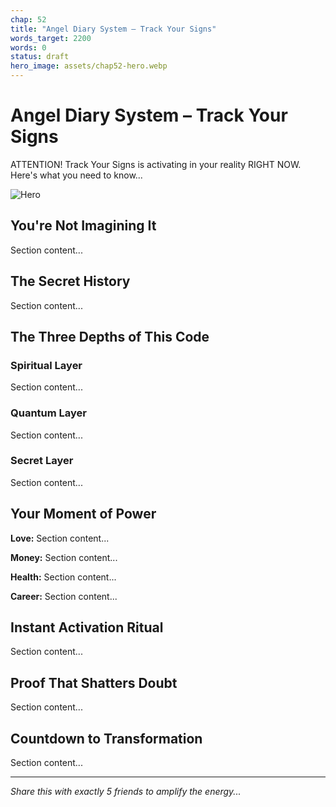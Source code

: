 ```yaml
---
chap: 52
title: "Angel Diary System – Track Your Signs"
words_target: 2200
words: 0
status: draft
hero_image: assets/chap52-hero.webp
---
```


# Angel Diary System – Track Your Signs

ATTENTION! Track Your Signs is activating in your reality RIGHT NOW. Here's what you need to know...

![Hero](../assets/chap52-hero.webp)

## You're Not Imagining It

Section content...

## The Secret History

Section content...

## The Three Depths of This Code

### Spiritual Layer
Section content...

### Quantum Layer
Section content...

### Secret Layer
Section content...

## Your Moment of Power

**Love:** Section content...

**Money:** Section content...

**Health:** Section content...

**Career:** Section content...

## Instant Activation Ritual

Section content...

## Proof That Shatters Doubt

Section content...

## Countdown to Transformation

Section content...

---

*Share this with exactly 5 friends to amplify the energy...*
